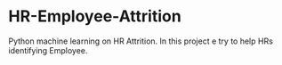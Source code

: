 # HR-Employee-Attrition
Python machine learning on HR Attrition. In this project e try to help HRs identifying Employee.
